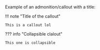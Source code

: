 Example of an admonition/callout with a title:

!!! note "Title of the callout"

    This is a callout lol

??? info "Collapsible clalout"

    This one is collapsible